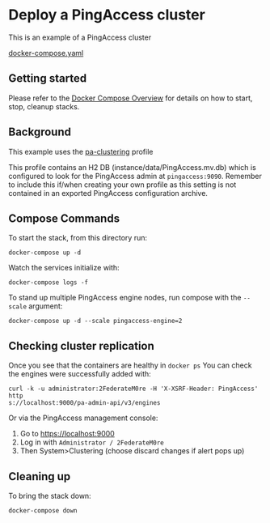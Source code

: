 # Deploy a PingAccess cluster


This is an example of a PingAccess cluster

[docker-compose.yaml](https://raw.githubusercontent.com/pingidentity/pingidentity-devops-getting-started/master/11-docker-compose/06-pignacces-cluster/docker-compose.yaml)

## Getting started

Please refer to the [Docker Compose Overview](./) for details on how to start, stop, cleanup stacks.

## Background

This example uses the [pa-clustering](https://github.com/pingidentity/pingidentity-server-profiles/tree/master/pa-clustering) profile

This profile contains an H2 DB (instance/data/PingAccess.mv.db) which is configured to look for the PingAccess admin at `pingaccess:9090`. Remember to include this if/when creating your own profile as this setting is not contained in an exported PingAccess configuration archive. 

## Compose Commands

To start the stack, from this directory run:

`docker-compose up -d`

Watch the services initialize with:

`docker-compose logs -f`

To stand up multiple PingAccess engine nodes, run compose with the `--scale` argument:

`docker-compose up -d --scale pingaccess-engine=2`

## Checking cluster replication

Once you see that the containers are healthy in `docker ps`
You can check the engines were successfully added with: 
```
curl -k -u administrator:2FederateM0re -H 'X-XSRF-Header: PingAccess'  http
s://localhost:9000/pa-admin-api/v3/engines
```
Or via the PingAccess management console:

  1. Go to [https://localhost:9000](https://localhost:9999)
  2. Log in with `Administrator / 2FederateM0re`
  3. Then System>Clustering (choose discard changes if alert pops up)

## Cleaning up

To bring the stack down:

`docker-compose down`
